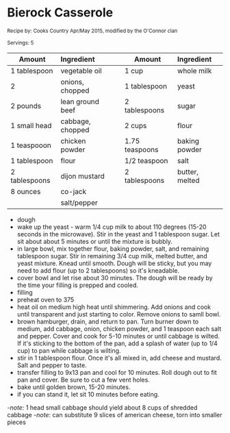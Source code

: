 # Bierock Casserole

<small>Recipe by: Cooks Country Apr/May 2015, modified by the O'Connor clan</small>

<small>Servings: 5</small>

| Amount         | Ingredient       |     | Amount        | Ingredient      |
| -------------- | :--------------- | --- | ------------- | :-------------- |
| 1 tablespoon   | vegetable oil    |     | 1 cup         | whole milk      |
| 2              | onions, chopped  |     | 1 tablespoon  | yeast           |
| 2 pounds       | lean ground beef |     | 2 tablespoons | sugar           |
| 1 small head   | cabbage, chopped |     | 2 cups        | flour           |
| 1 teaspooon    | chicken powder   |     | 1.75 teaspoons| baking powder   |
| 1 tablespoon   | flour            |     | 1/2 teaspoon  | salt            | 
| 2 tablespoons  | dijon mustard    |     | 2 tablespoons | butter, melted  |
| 8 ounces       | co-jack          |     
|                | salt/pepper      |

- dough
- wake up the yeast - warm 1/4 cup milk to about 110 degrees (15-20 seconds in the microwave). Stir in the yeast and 1 tablespoon sugar. Let sit about about 5 minutes or until the mixture is bubbly.
- in large bowl, mix together flour, baking powder, salt, and remaining tablespoon sugar. Stir in remaining 3/4 cup milk, melted butter, and yeast mixture. Knead until smooth. Dough will be sticky, but you may need to add flour (up to 2 tablespoons) so it's kneadable.
- cover bowl and let rise about 30 minutes. The dough will be ready by the time your filling is prepped and cooled.
- filling
- preheat oven to 375
- heat oil on medium high heat until shimmering. Add onions and cook until transparent and just starting to color. Remove onions to samll bowl.
- brown hamburger, drain, and return to pan. Turn burner down to medium, add cabbage, onion, chicken powder, and 1 teaspoon each salt and pepper. Cover and cook for 5-10 minutes or until cabbage is wilted. If it's sticking to the bottom of the pan, add a splash of water (up to 1/4 cup) to pan while cabbage is wilting.
- stir in 1 tablespoon flour. Once it's all mixed in, add cheese and mustard. Salt and pepper to taste.
- transfer filling to 9x13 pan and cool for 10 minutes. Roll dough out to fit pan and cover. Be sure to cut a few vent holes.
- bake until golden brown, 15-20 minutes.
- if you can stand it, let sit 10 minutes before eating.

-_note:_ 1 head small cabbage should yield about 8 cups of shredded cabbage
-_note:_ can substitute 9 slices of american cheese, torn into smaller pieces

